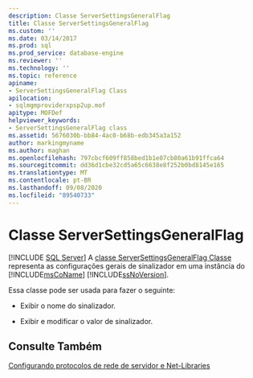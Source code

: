 ```yaml
---
description: Classe ServerSettingsGeneralFlag
title: Classe ServerSettingsGeneralFlag
ms.custom: ''
ms.date: 03/14/2017
ms.prod: sql
ms.prod_service: database-engine
ms.reviewer: ''
ms.technology: ''
ms.topic: reference
apiname:
- ServerSettingsGeneralFlag Class
apilocation:
- sqlmgmproviderxpsp2up.mof
apitype: MOFDef
helpviewer_keywords:
- ServerSettingsGeneralFlag class
ms.assetid: 5676030b-bb84-4ac0-b68b-edb345a3a152
author: markingmyname
ms.author: maghan
ms.openlocfilehash: 797cbcf609ff858bed1b1e07cb80a61b91ffca64
ms.sourcegitcommit: dd36d1cbe32cd5a65c6638e8f252b0bd8145e165
ms.translationtype: MT
ms.contentlocale: pt-BR
ms.lasthandoff: 09/08/2020
ms.locfileid: "89540733"
---
```

# <a name="serversettingsgeneralflag-class"></a>Classe ServerSettingsGeneralFlag
[!INCLUDE [SQL Server](../../../includes/applies-to-version/sqlserver.md)]
  A [classe ServerSettingsGeneralFlag Classe](../../../relational-databases/wmi-provider-configuration-classes/serversettingsgeneralflag-class/serversettingsgeneralflag-class.md) representa as configurações gerais de sinalizador em uma instância do [!INCLUDE[msCoName](../../../includes/msconame-md.md)] [!INCLUDE[ssNoVersion](../../../includes/ssnoversion-md.md)].  
  
 Essa classe pode ser usada para fazer o seguinte:  
  
-   Exibir o nome do sinalizador.  
  
-   Exibir e modificar o valor de sinalizador.  
  
## <a name="see-also"></a>Consulte Também  
 [Configurando protocolos de rede de servidor e Net-Libraries](https://msdn.microsoft.com/library/ms177485\(v=sql.100\).aspx)  
  
  
